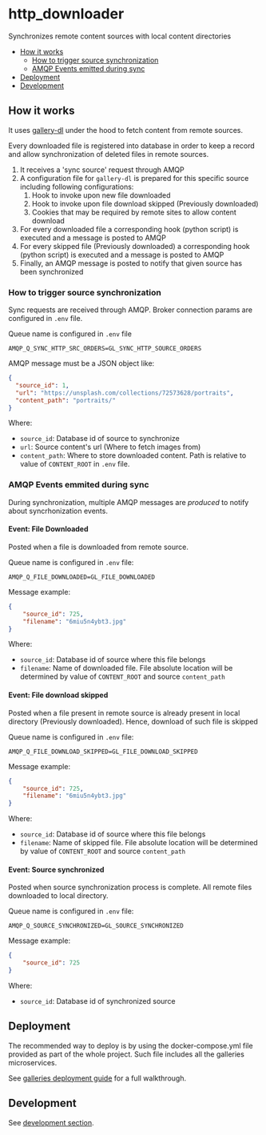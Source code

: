 # http_downloader
Synchronizes remote content sources with local content directories

- [How it works](#how-it-works)
  - [How to trigger source synchronization](#how-to-trigger-source-synchronization)
  - [AMQP Events emitted during sync](#amqp-events-emmited-during-sync)
- [Deployment](#deployment)
- [Development](#development)

## How it works
It uses [gallery-dl](https://github.com/mikf/gallery-dl) under the hood to
fetch content from remote sources.

Every downloaded file is registered into database in order to keep a record and
allow synchronization of deleted files in remote sources.

1. It receives a 'sync source' request through AMQP
2. A configuration file for `gallery-dl` is prepared for this specific source
   including following configurations:
   1. Hook to invoke upon new file downloaded
   2. Hook to invoke upon file download skipped (Previously downloaded)
   3. Cookies that may be required by remote sites to allow content download
3. For every downloaded file a corresponding hook (python script) is executed
   and a message is posted to AMQP
4. For every skipped file (Previously downloaded) a corresponding hook
   (python script) is executed and a message is posted to AMQP
5. Finally, an AMQP message is posted to notify that given source has been
   synchronized

### How to trigger source synchronization
Sync requests are received through AMQP. Broker connection params are
configured in `.env` file.

Queue name is configured in `.env` file
```shell
AMQP_Q_SYNC_HTTP_SRC_ORDERS=GL_SYNC_HTTP_SOURCE_ORDERS
```

AMQP message must be a JSON object like:
```json
{
  "source_id": 1,
  "url": "https://unsplash.com/collections/72573628/portraits",
  "content_path": "portraits/"
}
```
Where:
- `source_id`: Database id of source to synchronize
- `url`: Source content's url (Where to fetch images from)
- `content_path`: Where to store downloaded content. Path is relative to value
  of `CONTENT_ROOT` in `.env` file.

### AMQP Events emmited during sync
During synchronization, multiple AMQP messages are *produced* to notify about
syncrhonization events.

#### Event: File Downloaded
Posted when a file is downloaded from remote source.

Queue name is configured in `.env` file:
```shell
AMQP_Q_FILE_DOWNLOADED=GL_FILE_DOWNLOADED
```

Message example:
```json
{
    "source_id": 725,
    "filename": "6miu5n4ybt3.jpg"
}
```
Where:
- `source_id`: Database id of source where this file belongs
- `filename`: Name of downloaded file. File absolute location will be
  determined by value of `CONTENT_ROOT` and source `content_path`

#### Event: File download skipped
Posted when a file present in remote source is already present in local
directory (Previously downloaded). Hence, download of such file is skipped

Queue name is configured in `.env` file:
```shell
AMQP_Q_FILE_DOWNLOAD_SKIPPED=GL_FILE_DOWNLOAD_SKIPPED
```

Message example:
```json
{
    "source_id": 725,
    "filename": "6miu5n4ybt3.jpg"
}
```
Where:
- `source_id`: Database id of source where this file belongs
- `filename`: Name of skipped file. File absolute location will be
  determined by value of `CONTENT_ROOT` and source `content_path`

#### Event: Source synchronized
Posted when source synchronization process is complete. All remote files
downloaded to local directory.

Queue name is configured in `.env` file:
```shell
AMQP_Q_SOURCE_SYNCHRONIZED=GL_SOURCE_SYNCHRONIZED
```

Message example:
```json
{
    "source_id": 725
}
```
Where:
- `source_id`: Database id of synchronized source

## Deployment
The recommended way to deploy is by using the docker-compose.yml file provided
as part of the whole project. Such file includes all the galleries
microservices.

See [galleries deployment guide]() for a full walkthrough.

## Development

See [development section](./DEVELOPMENT.md).
